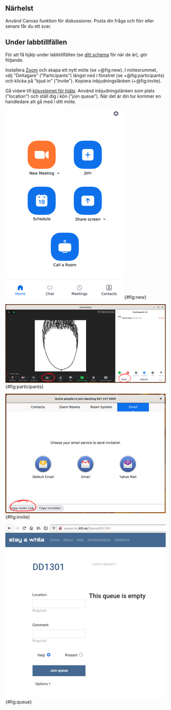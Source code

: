 ## Närhelst

Använd Canvas funktion för diskussioner. Posta din fråga och förr eller senare 
får du ett svar.


## Under labbtillfällen

För att få hjälp under labbtillfällen (se [ditt schema][schedule] för när de 
är), gör följande.

[schedule]: https://www.kth.se/social/home/personal-menu/schema/

Installera [Zoom][zoom-guide] och skapa ett nytt möte (se +@fig:new). I 
mötesrummet, välj "Deltagare" ("Participants") längst ned i fönstret (se 
+@fig:participants) och klicka på "bjud in" ("Invite"). Kopiera 
inbjudningslänken (+@fig:invite).

[zoom-guide]: https://zoom.us/download

Gå vidare till [kösystemet för hjälp][queue]. Använd inbjudningslänken som 
plats ("location") och ställ dig i kön ("join queue"). När det är din tur 
kommer en handledare att gå med i ditt möte.

[queue]: http://queue.csc.kth.se/Queue/Prgi

![Starta ett nytt möte][new-meeting]{#fig:new}

[new-meeting]: https://github.com/dbosk/intropy/raw/master/overview/new-meeting.png

![Hitta inbjudningslänken][participants]{#fig:participants}

[participants]: https://github.com/dbosk/intropy/raw/master/overview/participants.png

![Kopiera inbjudningslänken][invite]{#fig:invite}

[invite]: https://github.com/dbosk/intropy/raw/master/overview/invite.png

![Ställ dig i kön för att få hjälp][queuefig]{#fig:queue}

[queuefig]: https://github.com/dbosk/intropy/raw/master/overview/queue.png

